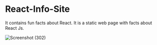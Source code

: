 # React-Info-Site
 It contains fun facts about React. It is a static web page with facts about React Js.

![Screenshot (302)](https://user-images.githubusercontent.com/56164343/149777045-cb993fbe-c8d4-4c95-a01c-f9036b2ddf31.png)

